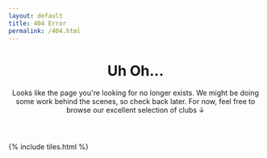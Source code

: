 ```yaml
---
layout: default
title: 404 Error
permalink: /404.html
---
```


<header>
  <h1>Uh Oh...</h1>
  <p>Looks like the page you're looking for no longer exists. We might be doing some work behind the scenes, so check back later. For now, feel free to browse our excellent selection of clubs ↓</p>
</header>

{% include tiles.html %}
